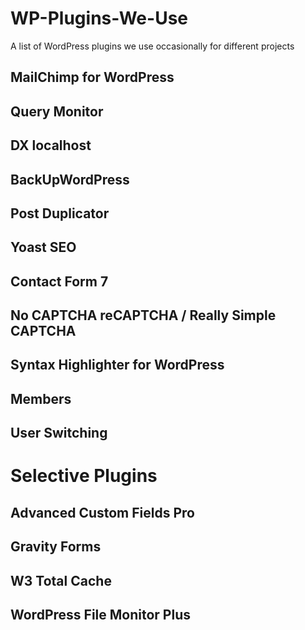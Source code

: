 # WP-Plugins-We-Use

A list of WordPress plugins we use occasionally for different projects

## MailChimp for WordPress 

## Query Monitor

## DX localhost

## BackUpWordPress

## Post Duplicator

## Yoast SEO

## Contact Form 7

## No CAPTCHA reCAPTCHA / Really Simple CAPTCHA

## Syntax Highlighter for WordPress

## Members

## User Switching

# Selective Plugins

## Advanced Custom Fields Pro

## Gravity Forms

## W3 Total Cache

## WordPress File Monitor Plus

